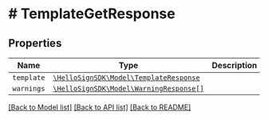 # # TemplateGetResponse



## Properties

Name | Type | Description | Notes
------------ | ------------- | ------------- | -------------
| `template` | [```\HelloSignSDK\Model\TemplateResponse```](TemplateResponse.md) |    |  |
| `warnings` | [```\HelloSignSDK\Model\WarningResponse[]```](WarningResponse.md) |    |  |

[[Back to Model list]](../../README.md#models) [[Back to API list]](../../README.md#endpoints) [[Back to README]](../../README.md)
